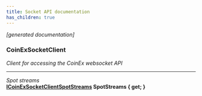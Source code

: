 ```yaml
---
title: Socket API documentation
has_children: true
---
```

*[generated documentation]*  
### CoinExSocketClient  
*Client for accessing the CoinEx websocket API*
  
***
*Spot streams*  
**[ICoinExSocketClientSpotStreams](SpotApi/ICoinExSocketClientSpotStreams.html) SpotStreams { get; }**  
